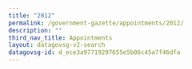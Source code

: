 ```yaml
---
title: "2012"
permalink: /government-gazette/appointments/2012/
description: ""
third_nav_title: Appointments
layout: datagovsg-v2-search
datagovsg-id: d_ece3a97719297655e5b06c45a7f46dfa
---
```

